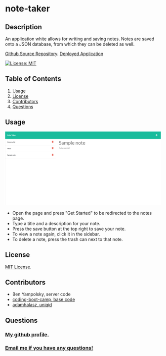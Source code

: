 # note-taker

## Description
An application white allows for writing and saving notes. Notes are saved onto a JSON database, from which they can be deleted as well.

[Github Source Repository](https://github.com/byampols/note-taker).
[Deployed Application](https://fathomless-springs-02090.herokuapp.com/)

[![License: MIT](https://img.shields.io/badge/License-MIT-yellow.svg)](https://opensource.org/licenses/MIT)

## Table of Contents
1. [Usage](#usage)
2. [License](#license)
3. [Contributors](#contributors)
4. [Questions](#questions)

## Usage

![Note Taker in action.](./public/assets/images/screenshot.jpg)

* Open the page and press "Get Started" to be redirected to the notes page.
* Type a title and a description for your note.
* Press the save button at the top right to save your note.
* To view a note again, click it in the sidebar.
* To delete a note, press the trash can next to that note.

## License

[MIT License](https://opensource.org/licenses/MIT).

## Contributors
* Ben Yampolsky, server code
* [coding-boot-camp, base code](https://github.com/coding-boot-camp/miniature-eureka/)
* [adamhalasz, uniqid](https://www.npmjs.com/package/uniqid)

## Questions
### [My github profile.](https://github.com/byampols)
### [Email me if you have any questions!](byampols@alumni.cmu.edu)
